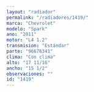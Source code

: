 ```yaml
---
layout: "radiador"
permalink: "/radiadores/1419/"
marca: "Chevrolet"
modelo: "Spark"
ano: "2011"
motor: "L4 1.2"
transmision: "Estándar"
parte: "96676341"
clima: "Con clima"
alto: "17 11/16"
ancho: "15 1/2"
observaciones: ""
id: "1419"
---
```


